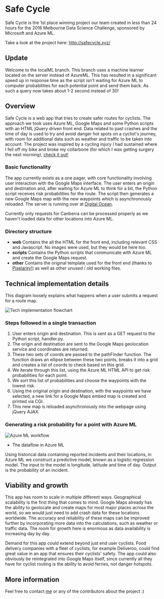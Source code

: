 # Safe Cycle
Safe Cycle is the 1st place winning project our team created in less than 24 hours for the 2016 Melbourne Data Science Challenge, sponsored by Microsoft and Azure ML.

Take a look at the project here: http://safecycle.xyz/

## Update
Welcome to the localML branch. This branch uses a machine learner located on the server instead of AzureML. This has resulted in a significant speed up in response time as the script isn't waiting for Azure ML to computer probabilities for each potential point and send them back. As such a query now takes about 1-2 second instead of 30!

## Overview
Safe Cycle is a web app that tries to create safer routes for cyclists. The approach we took uses Azure ML, Google Maps and some Python scripts with an HTML jQuery driven front end. Data related to past crashes and the time of day is used to try and avoid danger hot spots on a cyclist's journey, with room for additional data such as weather and traffic to be taken into account. The project was inspired by a cycling injury I had sustained where I fell off my bike and broke my collarbone (for which I was getting surgery the next morning), [check it out!](https://www.dropbox.com/sh/4ojal2l0ha7kf3r/AAC_VnPk-99WFY5O_PDhui3Da?dl=0)

### Basic functionality
The app currently exists as a one pager, with core functionality involving user interaction with the Google Maps interface. The user enters an origin and destination and, after waiting for Azure ML to think for a bit, the Python script receives risk probabilities for the route. The script then generates a new Google Maps map with the new waypoints which is asynchronously reloaded. The server is running over at [Digital Ocean](https://digitalocean.com).

Currently only requests for Canberra can be processed properly as we haven't loaded data for other locations into Azure ML.

### Directory structure
- **web** Contains the all the HTML for the front end, including relevant CSS and Javascript. No images were used, but they would be here too.
- **scripts** Contains the Python scripts that communicate with Azure ML and create the Google Maps request.
- **other** Contains the original template used for the front end (thanks to [Pixelarity!](http://pixelarity.com/)) as well as other unused / old working files.

## Technical implementation details
This diagram loosely explains what happens when a user submits a request for a route map.

![Tech implementation flowchart](https://dl.dropboxusercontent.com/s/enlhio7lhh5msob/2016-05-05%2009.47.01.jpg?dl=0)

### Steps followed in a single transaction

1. User enters origin and destination. This is sent as a GET request to the Python script, handler.py.
2. The origin and destination are sent to the Google Maps geolocation service and coordinates are returned.
3. These two sets of coords are passed to the pathFinder function. The function draws an ellipse between these two points, breaks it into a grid and creates a list of coords to check based on this grid.
4. We iterate through this list, using the Azure ML HTML API to get risk probabilities for each point.
5. We sort this list of probabilities and choose the waypoints with the lowest risk.
6. Using the original origin and destination, with the waypoints we have selected, a new link for a Google Maps embed map is created and printed via CGI.
7. This new map is reloaded asynchronously into the webpage using jQuery AJAX.

### Generating a risk probability for a point with Azure ML
![Azure ML workflow](https://dl.dropboxusercontent.com/s/6pucmwj12rvdpkc/2016-05-05%2009.59.36.jpg?dl=0)
- The dataflow in Azure ML

Using historical data containing reported incidents and their locations, in Azure ML we construct a predictive model, known as a logistic regression model. The input to the model is longitude, latitude and time of day. Output is the probability of an incident.

## Viability and growth
This app has room to scale in multiple different ways. Geographical scalability is the first thing that comes to mind. Google Maps already has the ability to geolocate and create maps for most major places across the world, so we would just need to add crash data for these locations worldwide. The accuracy and reliability of these maps can be improved further by incorporating more data into the calculations, such as weather or traffic data. The room for growth here is enormous as data availability is increasing day by day. 

Demand for this app could extend beyond just end user cyclists. Food delivery companies with a fleet of cyclists, for example Deliveroo, could find great value in an app that ensures their cyclists' safety. The app could also obviously be reintegrated into Google Maps itself, since currently all they have for cyclist routing is the ability to avoid ferries, not danger hotspots.

## More information
Feel free to contact [me](https://github.com/banool) or any of the contributors about the project :)
